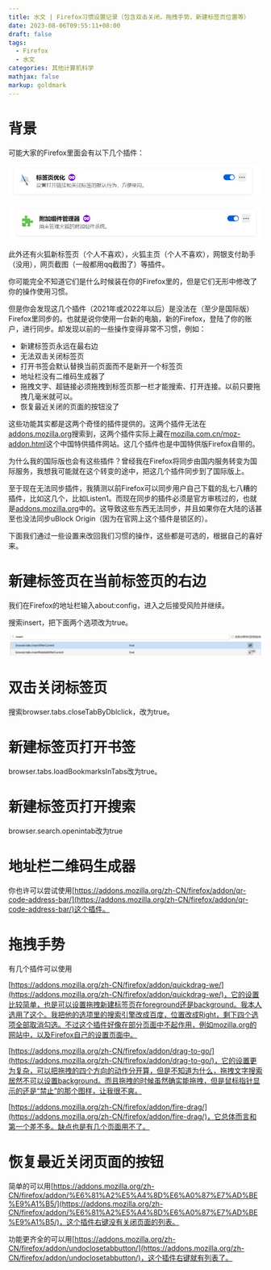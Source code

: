 ```yaml
---
title: 水文 | Firefox习惯设置记录（包含双击关闭，拖拽手势，新建标签页位置等）
date: 2023-08-06T09:55:11+08:00
draft: false
tags:
  - Firefox
  - 水文
categories: 其他计算机科学
mathjax: false
markup: goldmark
---
```


# 背景

可能大家的Firefox里面会有以下几个插件：

![1.jpg](1.jpg)

![2.jpg](2.jpg)

此外还有火狐新标签页（个人不喜欢），火狐主页（个人不喜欢），网银支付助手（没用），网页截图（一般都用qq截图了）等插件。

你可能完全不知道它们是什么时候装在你的Firefox里的，但是它们无形中修改了你的操作使用习惯。

但是你会发现这几个插件（2021年或2022年以后）是没法在（至少是国际版）Firefox里同步的。也就是说你使用一台新的电脑，新的Firefox，登陆了你的账户，进行同步。却发现以前的一些操作变得非常不习惯，例如：

- 新建标签页永远在最右边
- 无法双击关闭标签页
- 打开书签会默认替换当前页面而不是新开一个标签页
- 地址栏没有二维码生成器了
- 拖拽文字、超链接必须拖拽到标签页那一栏才能搜索、打开连接。以前只要拖拽几毫米就可以。
- 恢复最近关闭的页面的按钮没了

这些功能其实都是这两个奇怪的插件提供的。这两个插件无法在[addons.mozilla.org](https://addons.mozilla.org)搜索到，这两个插件实际上藏在[mozilla.com.cn/moz-addon.html](http://mozilla.com.cn/moz-addon.html)这个中国特供插件网站。这几个插件也是中国特供版Firefox自带的。

为什么我的国际版也会有这些插件？曾经我在Firefox将同步由国内服务转变为国际服务，我想我可能就在这个转变的途中，把这几个插件同步到了国际版上。

至于现在无法同步插件，我猜测以前Firefox可以同步用户自己下载的乱七八糟的插件，比如这几个，比如Listen1。而现在同步的插件必须是官方审核过的，也就是[addons.mozilla.org](https://addons.mozilla.org)中的。这导致这些东西无法同步，并且如果你在大陆的话甚至也没法同步uBlock Origin（因为在官网上这个插件是锁区的）。

下面我们通过一些设置来改回我们习惯的操作，这些都是可选的，根据自己的喜好来。

# 新建标签页在当前标签页的右边

我们在Firefox的地址栏输入about:config，进入之后接受风险并继续。

搜索insert，把下面两个选项改为true。

![3.jpg](3.jpg)

# 双击关闭标签页

搜索browser.tabs.closeTabByDblclick，改为true。

# 新建标签页打开书签

browser.tabs.loadBookmarksInTabs改为true。

# 新建标签页打开搜索

browser.search.openintab改为true

# 地址栏二维码生成器

你也许可以尝试使用[https://addons.mozilla.org/zh-CN/firefox/addon/qr-code-address-bar/](https://addons.mozilla.org/zh-CN/firefox/addon/qr-code-address-bar/)这个插件。

# 拖拽手势

有几个插件可以使用

[https://addons.mozilla.org/zh-CN/firefox/addon/quickdrag-we/](https://addons.mozilla.org/zh-CN/firefox/addon/quickdrag-we/)，它的设置比较简单，也是可以设置拖拽新建标签页在foreground还是background。我本人选用了这个。我把他的选项里的搜索引擎改成百度，位置改成Right，剩下四个选项全部取消勾选。不过这个插件好像在部分页面中不起作用，例如mozilla.org的网站中，以及Firefox自己的设置页面中。

[https://addons.mozilla.org/zh-CN/firefox/addon/drag-to-go/](https://addons.mozilla.org/zh-CN/firefox/addon/drag-to-go/)，它的设置更为复杂，可以把拖拽的四个方向的动作分开算，但是不知道为什么，拖拽文字搜索居然不可以设置background。而且拖拽的时候虽然确实能拖拽，但是鼠标指针显示的还是“禁止”的那个图样，让我很不爽。

[https://addons.mozilla.org/zh-CN/firefox/addon/fire-drag/](https://addons.mozilla.org/zh-CN/firefox/addon/fire-drag/)，它总体而言和第一个差不多。缺点也是有几个页面用不了。

# 恢复最近关闭页面的按钮

简单的可以用[https://addons.mozilla.org/zh-CN/firefox/addon/%E6%81%A2%E5%A4%8D%E6%A0%87%E7%AD%BE%E9%A1%B5/](https://addons.mozilla.org/zh-CN/firefox/addon/%E6%81%A2%E5%A4%8D%E6%A0%87%E7%AD%BE%E9%A1%B5/)，这个插件右键没有关闭页面的列表。

功能更齐全的可以用[https://addons.mozilla.org/zh-CN/firefox/addon/undoclosetabbutton/](https://addons.mozilla.org/zh-CN/firefox/addon/undoclosetabbutton/)，这个插件右键就有列表了。
